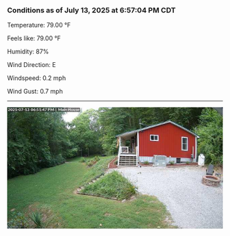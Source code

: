 ### Conditions as of July 13, 2025 at 6:57:04 PM CDT 

Temperature: 79.00 &deg;F

Feels like: 79.00 &deg;F

Humidity: 87%

Wind Direction: E

Windspeed: 0.2 mph

Wind Gust: 0.7 mph

---

<img src="./images/latest.jpeg"/>

